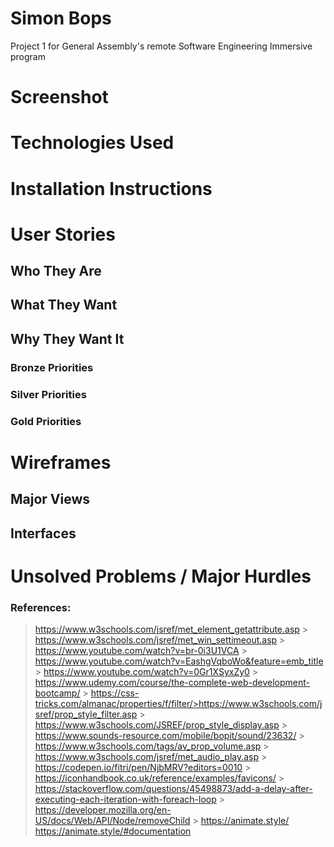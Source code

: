 # Simon Bops

Project 1 for General Assembly's remote Software Engineering Immersive program

# Screenshot

# Technologies Used

# Installation Instructions

# User Stories

## Who They Are

## What They Want

## Why They Want It

### Bronze Priorities

### Silver Priorities

### Gold Priorities

# Wireframes

## Major Views

## Interfaces

# Unsolved Problems / Major Hurdles

### References:

> https://www.w3schools.com/jsref/met_element_getattribute.asp > https://www.w3schools.com/jsref/met_win_settimeout.asp > https://www.youtube.com/watch?v=br-0i3U1VCA > https://www.youtube.com/watch?v=EashgVqboWo&feature=emb_title > https://www.youtube.com/watch?v=0Gr1XSyxZy0 > https://www.udemy.com/course/the-complete-web-development-bootcamp/ > https://css-tricks.com/almanac/properties/f/filter/>https://www.w3schools.com/jsref/prop_style_filter.asp > https://www.w3schools.com/JSREF/prop_style_display.asp > https://www.sounds-resource.com/mobile/bopit/sound/23632/ > https://www.w3schools.com/tags/av_prop_volume.asp > https://www.w3schools.com/jsref/met_audio_play.asp > https://codepen.io/fitri/pen/NjbMRV?editors=0010 > https://iconhandbook.co.uk/reference/examples/favicons/ > https://stackoverflow.com/questions/45498873/add-a-delay-after-executing-each-iteration-with-foreach-loop > https://developer.mozilla.org/en-US/docs/Web/API/Node/removeChild > https://animate.style/
> https://animate.style/#documentation
